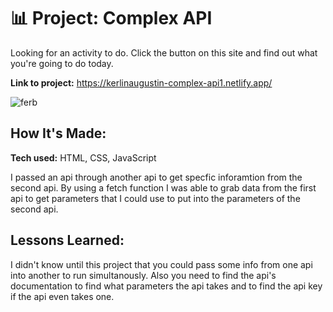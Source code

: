 # 📊 Project: Complex API 

Looking for an activity to do. Click the button on this site and find out what you're going to do today.

**Link to project:** https://kerlinaugustin-complex-api1.netlify.app/

![ferb](https://user-images.githubusercontent.com/102834611/169205165-4cff3d19-2170-4f75-9027-627c88ac3281.jpeg)

## How It's Made:

**Tech used:** HTML, CSS, JavaScript

I passed an api through another api to get specfic inforamtion from the second api. By using a fetch function I was able to grab data from the first api to get parameters that I could use to put into the parameters of the second api.

## Lessons Learned:

I didn't know until this project that you could pass some info from one api into another to run simultanously. Also you need to find the api's documentation to find what parameters the api takes and to find the api key if the api even takes one.

